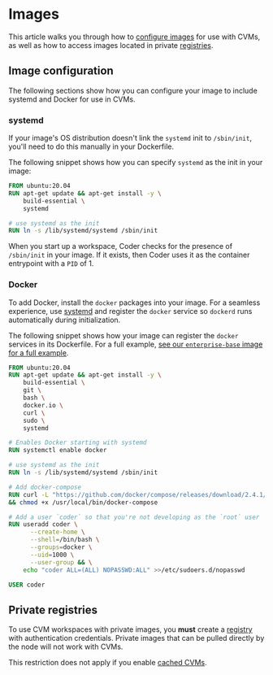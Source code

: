 # Images

This article walks you through how to
[configure images](../../../images/configure.md) for use with CVMs, as well as
how to access images located in private [registries](../../registries/index.md).

## Image configuration

The following sections show how you can configure your image to include systemd
and Docker for use in CVMs.

### systemd

If your image's OS distribution doesn't link the `systemd` init to `/sbin/init`,
you'll need to do this manually in your Dockerfile.

The following snippet shows how you can specify `systemd` as the init in your
image:

```Dockerfile
FROM ubuntu:20.04
RUN apt-get update && apt-get install -y \
    build-essential \
    systemd

# use systemd as the init
RUN ln -s /lib/systemd/systemd /sbin/init
```

When you start up a workspace, Coder checks for the presence of `/sbin/init` in
your image. If it exists, then Coder uses it as the container entrypoint with a
`PID` of 1.

### Docker

To add Docker, install the `docker` packages into your image. For a seamless
experience, use [systemd](#systemd) and register the `docker` service so
`dockerd` runs automatically during initialization.

The following snippet shows how your image can register the `docker` services in
its Dockerfile. For a full example, [see our `enterprise-base` image for a full example](https://github.com/coder/enterprise-images/blob/main/images/base/Dockerfile.ubuntu).

```Dockerfile
FROM ubuntu:20.04
RUN apt-get update && apt-get install -y \
    build-essential \
    git \
    bash \
    docker.io \
    curl \
    sudo \
    systemd

# Enables Docker starting with systemd
RUN systemctl enable docker

# use systemd as the init
RUN ln -s /lib/systemd/systemd /sbin/init

# Add docker-compose
RUN curl -L "https://github.com/docker/compose/releases/download/2.4.1/docker-compose-$(uname -s)-$(uname -m)" -o /usr/local/bin/docker-compose \
&& chmod +x /usr/local/bin/docker-compose

# Add a user `coder` so that you're not developing as the `root` user
RUN useradd coder \
      --create-home \
      --shell=/bin/bash \
      --groups=docker \
      --uid=1000 \
      --user-group && \
    echo "coder ALL=(ALL) NOPASSWD:ALL" >>/etc/sudoers.d/nopasswd

USER coder
```

## Private registries

To use CVM workspaces with private images, you **must** create a
[registry](../../registries/index.md#adding-a-registry) with authentication
credentials. Private images that can be pulled directly by the node will not
work with CVMs.

This restriction does not apply if you enable
[cached CVMs](../cvms/management.md#enabling-cached-cvms).
